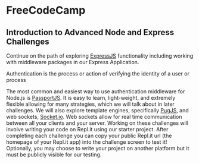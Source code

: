 # **FreeCodeCamp**

## Introduction to Advanced Node and Express Challenges

Continue on the path of exploring [ExpressJS](http://expressjs.com/) functionality including working with middleware packages in our Express Application.

Authentication is the process or action of verifying the identity of a user or process

The most common and easiest way to use authentication middleware for Node.js is [PassportJS](https://passportjs.org/). It is easy to learn, light-weight, and extremely flexible allowing for many strategies, which we will talk about in later challenges. We will also explore template engines, specifically [PugJS](https://pugjs.org/api/getting-started.html), and web sockets, [Socket.io](https://socket.io/). Web sockets allow for real time communication between all your clients and your server. Working on these challenges will involve writing your code on Repl.it using our starter project. After completing each challenge you can copy your public Repl.it url (the homepage of your Repl.it app) into the challenge screen to test it! Optionally, you may choose to write your project on another platform but it must be publicly visible for our testing.
